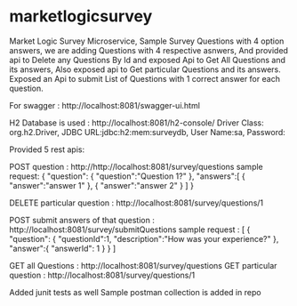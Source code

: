 # marketlogicsurvey
Market Logic Survey Microservice, Sample Survey Questions with 4 option answers, we are adding Questions with 4 respective asnwers, And provided api to Delete any Questions By Id and exposed Api to Get All Questions and its answers, Also exposed api to Get particular Questions and its answers. Exposed an Api to submit List of Questions with 1 correct answer for each question.

For swagger : http://localhost:8081/swagger-ui.html

H2 Database is used : http://localhost:8081/h2-console/
Driver Class: org.h2.Driver,
JDBC URL:jdbc:h2:mem:surveydb,
User Name:sa,
Password:

Provided 5 rest apis:

POST question : http://http://localhost:8081/survey/questions
sample request: {
	"question":
		{
			"question":"Question 1?"
		},
	"answers":[
		{
			"answer":"answer 1"
		},
		{
			"answer":"answer 2"
		}
	]
}

DELETE particular question : http://localhost:8081/survey/questions/1

POST submit answers of that question : http://localhost:8081/survey/submitQuestions
sample request :
[
{
"question":
  {
    "questionId":1,
    "description":"How was your experience?"
  },
"answer":{
	    "answerId": 1
	}
}
]

GET all Questions : http://localhost:8081/survey/questions
GET particular question : http://localhost:8081/survey/questions/1

Added junit tests as well
Sample postman collection is added in repo
